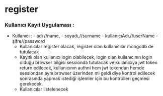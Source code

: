 # register

### Kullanıcı Kayıt Uygulaması : 
  - Kullanıcı : 
		- adı //name,
		- soyadı,//surname
		- kullanıcıAdı,//userName
		- şifre//password
	- Kullanıcılar register olacak, register olan kullanıcılar mongodb de tutulacak
	- Kayıtlı olan kullanıcı login olabilecek, login olan kullanıcının login olduğu browser bilgisi sessionda tutulacak ve kullanıcıya jwt token return edilecek, kullanıcının authni hem jwt tokendan hemde sessiondan aynı browser üzerinden mi geldi diye kontrol edilecek sonrasında yapmak istediği işlemler için bu kontrolleri geçmesi gerekecek. 
	- Kullanıcılar listelenecek
